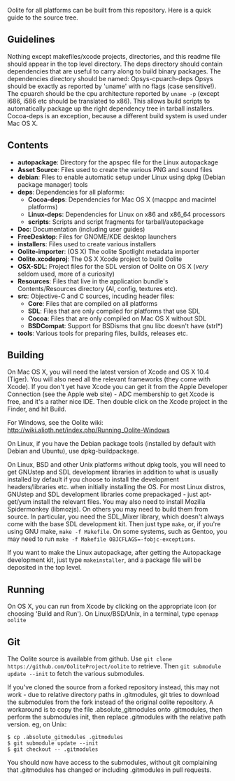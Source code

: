 Oolite for all platforms can be built from this repository. Here is a quick
guide to the source tree.

## Guidelines

Nothing except makefiles/xcode projects, directories, and this readme file
should appear in the top level directory.
The deps directory should contain dependencies that are useful to carry along
to build binary packages. The dependencies directory should be named:
   Opsys-cpuarch-deps
Opsys should be exactly as reported by 'uname' with no flags (case
sensitive!). The cpuarch should be the cpu architecture reported by `uname -p`
(except i686, i586 etc should be translated to x86). This allows build scripts
to automatically package up the right dependency tree in tarball installers.
Cocoa-deps is an exception, because a different build system is used under
Mac OS X.

## Contents
- **autopackage**:       Directory for the apspec file for the Linux
                         autopackage
- **Asset Source**:      Files used to create the various PNG and sound files
- **debian**:            Files to enable automatic setup under Linux using
                         dpkg (Debian package manager) tools
- **deps**:              Dependencies for all plaforms:
   - **Cocoa-deps**:     Dependencies for Mac OS X (macppc and macintel
                         platforms)
   - **Linux-deps**:     Dependencies for Linux on x86 and x86_64 processors
   - **scripts**:        Scripts and script fragments for tarball/autopackage
- **Doc**:               Documentation (including user guides)
- **FreeDesktop**:       Files for GNOME/KDE desktop launchers
- **installers**:        Files used to create various installers
- **Oolite-importer**:   (OS X) The oolite Spotlight metadata importer
- **Oolite.xcodeproj**:  The OS X Xcode project to build Oolite
- **OSX-SDL**:           Project files for the SDL version of Oolite on OS X
                         (*very* seldom used, more of a curiosity)
- **Resources**:         Files that live in the application bundle's
                         Contents/Resources directory (AI, config, textures
                         etc).
- **src**:               Objective-C and C sources, incuding header files:
   - **Core**:           Files that are compiled on all platforms
   - **SDL**:            Files that are only compiled for platforms that use
                         SDL
   - **Cocoa**:          Files that are only compiled on Mac OS X without SDL
   - **BSDCompat**:      Support for BSDisms that gnu libc doesn't have
                         (strl*)
- **tools**:             Various tools for preparing files, builds, releases
                         etc.

## Building
On Mac OS X, you will need the latest version of Xcode and OS X 10.4 (Tiger).
You will also need all the relevant frameworks (they come with Xcode). If you
don't yet have Xcode you can get it from the Apple Developer Connection (see
the Apple web site) - ADC membership to get Xcode is free, and it's a rather
nice IDE.
Then double click on the Xcode project in the Finder, and hit Build.

For Windows, see the Oolite wiki:
http://wiki.alioth.net/index.php/Running_Oolite-Windows

On Linux, if you have the Debian package tools (installed by default with
Debian and Ubuntu), use dpkg-buildpackage.

On Linux, BSD and other Unix platforms without dpkg tools, you will need to
get GNUstep and SDL development libraries in addition to what is usually
installed by default if you choose to install the development
headers/libraries etc. when initially installing the OS. For most Linux
distros, GNUstep and SDL development libraries come prepackaged - just
apt-get/yum install the relevant files. You may also need to install Mozilla
Spidermonkey (libmozjs). On others you may need to build them from source. In
particular, you need the SDL_Mixer library, which doesn't always come with the
base SDL development kit. Then just type `make`, or, if you're using GNU make,
`make -f Makefile`. On some systems, such as Gentoo, you may need to run
`make -f Makefile OBJCFLAGS=-fobjc-exceptions`.

If you want to make the Linux autopackage, after getting the Autopackage
development kit, just type `makeinstaller`, and a package file will be
deposited in the top level.

## Running
On OS X, you can run from Xcode by clicking on the appropriate icon
(or choosing 'Build and Run').
On Linux/BSD/Unix, in a terminal, type `openapp oolite`

## Git
The Oolite source is available from github.
Use `git clone https://github.com/OoliteProject/oolite`
to retrieve. Then `git submodule update --init`
to fetch the various submodules.

If you've cloned the source from a forked repository instead, this may
not work - due to relative directory paths in .gitmodules, git tries
to download the submodules from the fork instead of the original oolite
repository.  A workaround is to copy the file .absolute_gitmodules
onto .gitmodules, then perform the submodules init, then replace
.gitmodules with the relative path version.  eg, on Unix:

```
$ cp .absolute_gitmodules .gitmodules
$ git submodule update --init
$ git checkout -- .gitmodules
```

You should now have access to the submodules, without git complaining
that .gitmodules has changed or including .gitmodules in pull requests.
